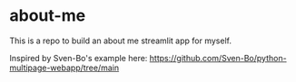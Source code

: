 # about-me

This is a repo to build an about me streamlit app for myself.

Inspired by Sven-Bo's example here: https://github.com/Sven-Bo/python-multipage-webapp/tree/main